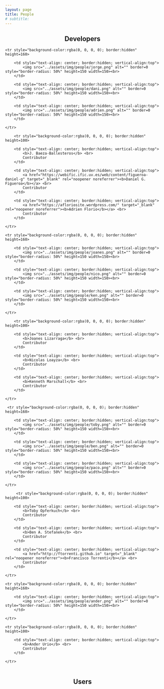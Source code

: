 ```yaml
---
layout: page
title: People
# subtitle:
---
```


<h2 style="text-align: center;">Developers</h2>

<table border="0" bordercolor="black" align="center" style="border:hidden;">

    <tr style="background-color:rgba(0, 0, 0, 0); border:hidden" height=160>
    
        <td style="text-align: center; border:hidden; vertical-align:top">
        	<img src="../assets/img/people/jorge.png" alt="" border=0 style="border-radius: 50%" height=150 width=150><br>
        </td>
        
        <td style="text-align: center; border:hidden; vertical-align:top">
        	<img src="../assets/img/people/dani.png" alt="" border=0 style="border-radius: 50%" height=150 width=150><br>
        </td>
        
        <td style="text-align: center; border:hidden; vertical-align:top">
        	<img src="../assets/img/people/adrien.png" alt="" border=0 style="border-radius: 50%" height=150 width=150><br>
        </td>
        
    </tr>
    
        <tr style="background-color:rgba(0, 0, 0, 0); border:hidden" height=100>
    
        <td style="text-align: center; border:hidden; vertical-align:top">
        	<b>J. Baeza-Ballesteros</b> <br>
        	Contributor
        </td>
        
        <td style="text-align: center; border:hidden; vertical-align:top">
        	<a href="https://webific.ific.uv.es/web/content/figueroa-daniel-g" target="_blank" rel="noopener noreferrer"><b>Daniel G. Figueroa</b></a> <br>
        	Contributor
        </td>
        
        <td style="text-align: center; border:hidden; vertical-align:top">
        	<a href="https://afloriosite.wordpress.com/" target="_blank" rel="noopener noreferrer"><b>Adrien Florio</b></a> <br>
        	Contributor
        </td>
        
    </tr>
    
    <tr style="background-color:rgba(0, 0, 0, 0); border:hidden" height=160>
    
        <td style="text-align: center; border:hidden; vertical-align:top">
        	<img src="../assets/img/people/joanes.png" alt="" border=0 style="border-radius: 50%" height=150 width=150><br>
        </td>
        
        <td style="text-align: center; border:hidden; vertical-align:top">
        	<img src="../assets/img/people/nico.png" alt="" border=0 style="border-radius: 50%" height=150 width=150><br>
        </td>
        
        <td style="text-align: center; border:hidden; vertical-align:top">
        	<img src="../assets/img/people/ken.png" alt="" border=0 style="border-radius: 50%" height=150 width=150><br>
        </td>
        
    </tr>
    
        <tr style="background-color:rgba(0, 0, 0, 0); border:hidden" height=100>
    
        <td style="text-align: center; border:hidden; vertical-align:top">
        	<b>Joanes Lizarraga</b> <br>
        	Contributor
        </td>
        
        <td style="text-align: center; border:hidden; vertical-align:top">
        	<b>Nicolas Loayza</b> <br>
        	Contributor
        </td>
        
        <td style="text-align: center; border:hidden; vertical-align:top">
        	<b>Kenneth Marschall</b> <br>
        	Contributor
        </td>
        
    </tr>
    
     <tr style="background-color:rgba(0, 0, 0, 0); border:hidden" height=160>
    
        <td style="text-align: center; border:hidden; vertical-align:top">
        	<img src="../assets/img/people/toby.png" alt="" border=0 style="border-radius: 50%" height=150 width=150><br>
        </td>
        
        <td style="text-align: center; border:hidden; vertical-align:top">
        	<img src="../assets/img/people/ben.png" alt="" border=0 style="border-radius: 50%" height=150 width=150><br>
        </td>
        
        <td style="text-align: center; border:hidden; vertical-align:top">
        	<img src="../assets/img/people/paco.png" alt="" border=0 style="border-radius: 50%" height=150 width=150><br>
        </td>
        
    </tr>
    
         <tr style="background-color:rgba(0, 0, 0, 0); border:hidden" height=100>
    
        <td style="text-align: center; border:hidden; vertical-align:top">
        	<b>Toby Opferkuch</b> <br>
        	Contributor
        </td>
        
        <td style="text-align: center; border:hidden; vertical-align:top">
        	<b>Ben A. Stefanek</b> <br>
        	Contributor
        </td>
        
        <td style="text-align: center; border:hidden; vertical-align:top">
        	<a href="http://ftorrenti.github.io" target="_blank" rel="noopener noreferrer"><b>Francisco Torrenti</b></a> <br>
        	Contributor
        </td>
        
    </tr>
    
    <tr style="background-color:rgba(0, 0, 0, 0); border:hidden" height=160>
    
        <td style="text-align: center; border:hidden; vertical-align:top">
        	<img src="../assets/img/people/ander.png" alt="" border=0 style="border-radius: 50%" height=150 width=150><br>
        </td>
        
    </tr>
    
    <tr style="background-color:rgba(0, 0, 0, 0); border:hidden" height=100>
    
        <td style="text-align: center; border:hidden; vertical-align:top">
        	<b>Ander Urio</b> <br>
        	Contributor
        </td>
        
    </tr>
 	     
</table>

<h2 style="text-align: center;">Users</h2>

